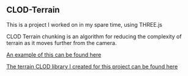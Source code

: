 ## CLOD-Terrain

This is a project I worked on in my spare time, using THREE.js

CLOD Terrain chunking is an algorithm for reducing the complexity of terrain as it moves further from the camera.

[An example of this can be found here](http://ec2-52-59-249-65.eu-central-1.compute.amazonaws.com:8282)

[The terrain CLOD library I created for this project can be found here](https://github.com/tavurth/clod-terrain)
